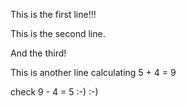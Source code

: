 This is the first line!!!

This is the second line. 

And the third!

This is another line calculating 5 + 4 = 9

check 9 - 4 = 5 :-)  :-)